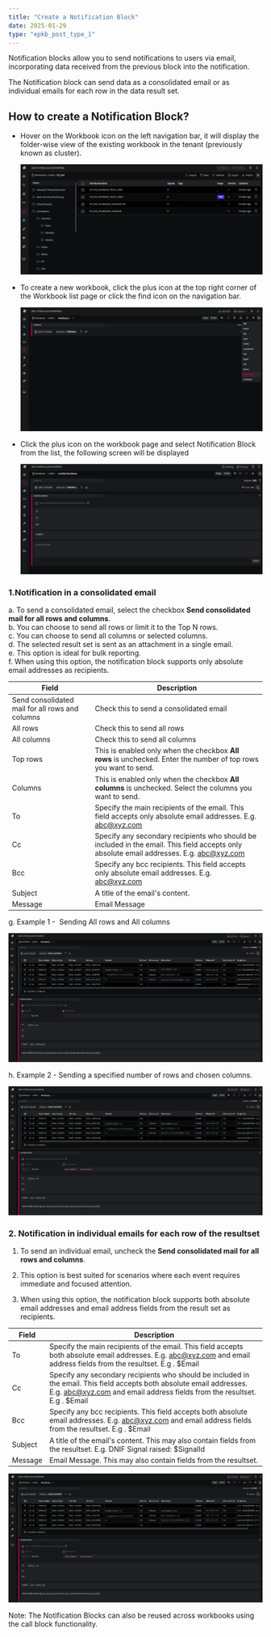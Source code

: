 ```yaml
---
title: "Create a Notification Block"
date: 2025-01-29
type: "epkb_post_type_1"
---
```


  
Notification blocks allow you to send notifications to users via email, incorporating data received from the previous block into the notification.

The Notification block can send data as a consolidated email or as individual emails for each row in the data result set.

## **How to create a Notification Block?**

- Hover on the Workbook icon on the left navigation bar, it will display the folder-wise view of the existing workbook in the tenant (previously known as cluster).  
    
    ![](./images-Create%20a%20Notification%20Block/Create-a-Notification-Block-1.png) 
      
    

- To create a new workbook, click the plus icon at the top right corner of the Workbook list page or click the find icon on the navigation bar.  
    
    ![](./images-Create%20a%20Notification%20Block/Create-a-Notification-Block-2.png) 
      
    

- Click the plus icon on the workbook page and select Notification Block from the list, the following screen will be displayed  
      
    ![](./images-Create%20a%20Notification%20Block/Create-a-Notification-Block-3.png)

### 1.**Notification in a consolidated email**

a. To send a consolidated email, select the checkbox **Send consolidated mail for all rows and columns**.  
b. You can choose to send all rows or limit it to the Top N rows.  
c. You can choose to send all columns or selected columns.  
d. The selected result set is sent as an attachment in a single email.  
e. This option is ideal for bulk reporting.   
f. When using this option, the notification block supports only absolute email addresses as recipients.

| **Field** | **Description** |
| --- | --- |
| Send consolidated mail for all rows and columns | Check this to send a consolidated email |
| All rows | Check this to send all rows |
| All columns | Check this to send all columns |
| Top rows | This is enabled only when the checkbox **All rows** is unchecked. Enter the number of top rows you want to send. |
| Columns | This is enabled only when the checkbox **All columns** is unchecked. Select the columns you want to send. |
| To | Specify the main recipients of the email. This field accepts only absolute email addresses. E.g. abc@xyz.com |
| Cc | Specify any secondary recipients who should be included in the email. This field accepts only absolute email addresses. E.g. abc@xyz.com |
| Bcc | Specify any bcc recipients. This field accepts only absolute email addresses. E.g. abc@xyz.com |
| Subject | A title of the email's content. |
| Message | Email Message |

g. Example 1 -  Sending All rows and All columns

![](./images-Create%20a%20Notification%20Block/Create-a-Notification-Block-4.png)

h. Example 2 - Sending a specified number of rows and chosen columns.

![](./images-Create%20a%20Notification%20Block/Create-a-Notification-Block-5.webp)

  

### **2\. Notification in individual emails for each row of the resultset**

1. To send an individual email, uncheck the **Send consolidated mail for all rows and columns**.

3. This option is best suited for scenarios where each event requires immediate and focused attention.

5. When using this option, the notification block supports both absolute email addresses and email address fields from the result set as recipients.

| **Field** | **Description** |
| --- | --- |
| To | Specify the main recipients of the email. This field accepts both absolute email addresses. E.g. [abc@xyz.com](mailto:abc@xyz.com) and email address fields from the resultset. E.g . $Email |
| Cc | Specify any secondary recipients who should be included in the email. This field accepts both absolute email addresses. E.g. [abc@xyz.com](mailto:abc@xyz.com) and email address fields from the resultset. E.g . $Email |
| Bcc | Specify any bcc recipients. This field accepts both absolute email addresses. E.g. [abc@xyz.com](mailto:abc@xyz.com) and email address fields from the resultset. E.g . $Email |
| Subject | A title of the email's content. This may also contain fields from the resultset. E.g. DNIF Signal raised: $SignalId |
| Message | Email Message. This may also contain fields from the resultset. |

![](./images-Create%20a%20Notification%20Block/Create-a-Notification-Block-6.webp)

  
Note: The Notification Blocks can also be reused across workbooks using the call block functionality.

